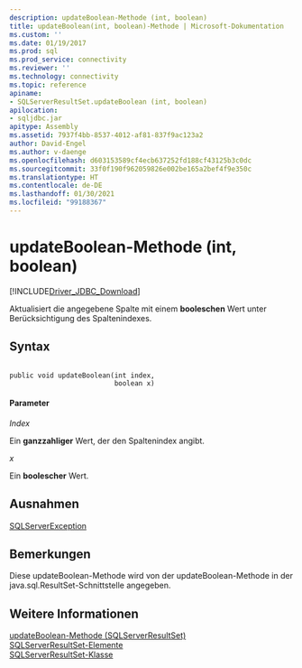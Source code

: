 ```yaml
---
description: updateBoolean-Methode (int, boolean)
title: updateBoolean(int, boolean)-Methode | Microsoft-Dokumentation
ms.custom: ''
ms.date: 01/19/2017
ms.prod: sql
ms.prod_service: connectivity
ms.reviewer: ''
ms.technology: connectivity
ms.topic: reference
apiname:
- SQLServerResultSet.updateBoolean (int, boolean)
apilocation:
- sqljdbc.jar
apitype: Assembly
ms.assetid: 7937f4bb-8537-4012-af81-837f9ac123a2
author: David-Engel
ms.author: v-daenge
ms.openlocfilehash: d603153589cf4ecb637252fd188cf43125b3c0dc
ms.sourcegitcommit: 33f0f190f962059826e002be165a2bef4f9e350c
ms.translationtype: HT
ms.contentlocale: de-DE
ms.lasthandoff: 01/30/2021
ms.locfileid: "99188367"
---
```

# <a name="updateboolean-method-int-boolean"></a>updateBoolean-Methode (int, boolean)
[!INCLUDE[Driver_JDBC_Download](../../../includes/driver_jdbc_download.md)]

  Aktualisiert die angegebene Spalte mit einem **booleschen** Wert unter Berücksichtigung des Spaltenindexes.  
  
## <a name="syntax"></a>Syntax  
  
```  
  
public void updateBoolean(int index,  
                          boolean x)  
```  
  
#### <a name="parameters"></a>Parameter  
 *Index*  
  
 Ein **ganzzahliger** Wert, der den Spaltenindex angibt.  
  
 *x*  
  
 Ein **boolescher** Wert.  
  
## <a name="exceptions"></a>Ausnahmen  
 [SQLServerException](../../../connect/jdbc/reference/sqlserverexception-class.md)  
  
## <a name="remarks"></a>Bemerkungen  
 Diese updateBoolean-Methode wird von der updateBoolean-Methode in der java.sql.ResultSet-Schnittstelle angegeben.  
  
## <a name="see-also"></a>Weitere Informationen  
 [updateBoolean-Methode &#40;SQLServerResultSet&#41;](../../../connect/jdbc/reference/updateboolean-method-sqlserverresultset.md)   
 [SQLServerResultSet-Elemente](../../../connect/jdbc/reference/sqlserverresultset-members.md)   
 [SQLServerResultSet-Klasse](../../../connect/jdbc/reference/sqlserverresultset-class.md)  
  
  
